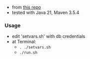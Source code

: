 
* from [this repo](https://github.com/TuxGamer/ebean-example)
* tested with Java 21, Maven 3.5.4

### Usage

* edit 'setvars.sh' with db credentials
* at Terminal:
    * `. ./setvars.sh`
    * `./run.sh`
